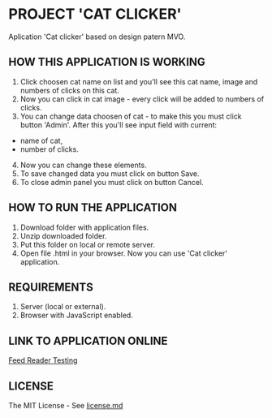 # PROJECT 'CAT CLICKER'

Aplication 'Cat clicker' based on design patern MVO.


## HOW THIS APPLICATION IS WORKING

1. Click choosen cat name on list and you'll see this cat name, image and numbers of clicks on this cat.
2. Now you can click in cat image - every click will be added to numbers of clicks.
3. You can change data choosen of cat - to  make this you must click button 'Admin'. After this you'll see input field with current:
- name of cat,
- number of clicks.
4. Now you can change these elements. 
5. To save changed data you must click on button Save.
6. To close admin panel you must click on button Cancel.


## HOW TO RUN THE APPLICATION

1. Download folder with application files.
2. Unzip downloaded folder.
3. Put this folder on local or remote server.
4. Open file .html in your browser. Now you can use 'Cat clicker' application.

## REQUIREMENTS
1. Server (local or external).
2. Browser with JavaScript enabled.

## LINK TO APPLICATION ONLINE

[Feed Reader Testing](https://hajczek.github.io/cat-clicker-MVO/)

## LICENSE
The MIT License - See [license.md](https://github.com/hajczek/cat-clicker-MVO/blob/master/license/License.md)
